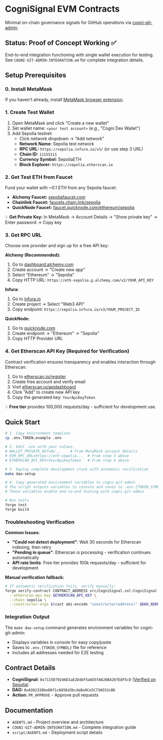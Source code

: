 # CogniSignal EVM Contracts

Minimal on-chain governance signals for GitHub operations via [cogni-git-admin](https://github.com/Cogni-DAO/cogni-git-admin).

## Status: Proof of Concept Working ✅

End-to-end integration functioning with single wallet execution for testing. See `COGNI-GIT-ADMIN-INTEGRATION.md` for complete integration details.

## Setup Prerequisites

### 0. Install MetaMask
If you haven't already, install [MetaMask browser extension](https://metamask.io/).

### 1. Create Test Wallet
1. Open MetaMask and click "Create a new wallet"
2. Set wallet name: `<your test account>` (e.g., "Cogni Dev Wallet")  
3. Add Sepolia testnet:
   - Click network dropdown → "Add network"
   - **Network Name:** Sepolia test network
   - **RPC URL:** `https://sepolia.infura.io/v3/` (or use step 3 URL)
   - **Chain ID:** `11155111`
   - **Currency Symbol:** SepoliaETH
   - **Block Explorer:** `https://sepolia.etherscan.io`

### 2. Get Test ETH from Faucet
Fund your wallet with ~0.1 ETH from any Sepolia faucet:
- **Alchemy Faucet:** [sepoliafaucet.com](https://sepoliafaucet.com/)
- **Chainlink Faucet:** [faucets.chain.link/sepolia](https://faucets.chain.link/sepolia)
- **QuickNode Faucet:** [faucet.quicknode.com/ethereum/sepolia](https://faucet.quicknode.com/ethereum/sepolia)

💡 **Get Private Key:** In MetaMask → Account Details → "Show private key" → Enter password → Copy key

### 3. Get RPC URL
Choose one provider and sign up for a free API key:

**Alchemy (Recommended):**
1. Go to [dashboard.alchemy.com](https://dashboard.alchemy.com/)
2. Create account → "Create new app" 
3. Select "Ethereum" → "Sepolia"
4. Copy HTTP URL: `https://eth-sepolia.g.alchemy.com/v2/YOUR_API_KEY`

**Infura:**
1. Go to [infura.io](https://infura.io/)  
2. Create project → Select "Web3 API"
3. Copy endpoint: `https://sepolia.infura.io/v3/YOUR_PROJECT_ID`

**QuickNode:**
1. Go to [quicknode.com](https://quicknode.com/)
2. Create endpoint → "Ethereum" → "Sepolia"
3. Copy HTTP Provider URL

### 4. Get Etherscan API Key (Required for Verification)
Contract verification ensures transparency and enables interaction through Etherscan:

1. Go to [etherscan.io/register](https://etherscan.io/register)
2. Create free account and verify email
3. Visit [etherscan.io/apidashboard](https://etherscan.io/apidashboard)
4. Click "Add" to create new API key
5. Copy the generated key: `YourApiKeyToken`

💡 **Free tier** provides 100,000 requests/day - sufficient for development use.

## Quick Start

```bash
# 1. Copy environment template
cp .env.TOKEN.example .env

# 2. Edit .env with your values:
# WALLET_PRIVATE_KEY=0x...    # From MetaMask account details  
# EVM_RPC_URL=https://eth-sepolia...  # From step 3 above
# ETHERSCAN_API_KEY=YourApiKeyToken   # From step 4 above

# 3. Deploy complete development stack with automatic verification
make dao-setup

# 4. Copy generated environment variables to cogni-git-admin
# The script outputs variables to console and saves to .env.{TOKEN_SYMBOL}
# These variables enable end-to-end testing with cogni-git-admin

# Run tests
forge test        
forge build       
```

### Troubleshooting Verification

**Common Issues:**
- **"Could not detect deployment"**: Wait 30 seconds for Etherscan indexing, then retry
- **"Pending in queue"**: Etherscan is processing - verification continues automatically
- **API rate limits**: Free tier provides 100k requests/day - sufficient for development

**Manual verification fallback:**
```bash
# If automatic verification fails, verify manually:
forge verify-contract CONTRACT_ADDRESS src/CogniSignal.sol:CogniSignal \
  --etherscan-api-key $ETHERSCAN_API_KEY \
  --chain sepolia \
  --constructor-args $(cast abi-encode "constructor(address)" $DAO_ADDRESS)
```

### Integration Output

The `make dao-setup` command generates environment variables for cogni-git-admin:
- Displays variables in console for easy copy/paste
- Saves to `.env.{TOKEN_SYMBOL}` file for reference
- Includes all addresses needed for E2E testing

## Contract Details

- **CogniSignal:** `0x7115D79246D1aE2D4bF5a6D5fA626B426fE8F5cD` ([Verified on Sepolia](https://sepolia.etherscan.io/address/0x7115d79246d1ae2d4bf5a6d5fa626b426fe8f5cd))
- **DAO:** `0xA382320be88f1c6856d3bcdeBa9Ce5C73A553cB6`
- **Action:** `PR_APPROVE` - Approve pull requests

## Documentation

- `AGENTS.md` - Project overview and architecture
- `COGNI-GIT-ADMIN-INTEGRATION.md` - Complete integration guide
- `script/AGENTS.md` - Deployment script details
